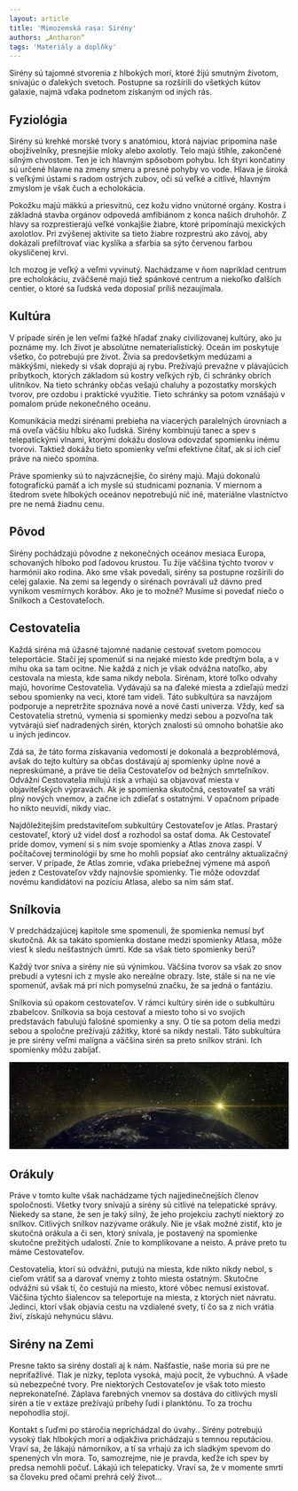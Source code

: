 ```yaml
---
layout: article
title: 'Mimozemská rasa: Sirény'
authors: „Antharon“
tags: 'Materiály a doplňky'
---
```


Sirény sú tajomné stvorenia z hlbokých morí, ktoré žijú smutným životom, snívajúc o ďalekých svetoch. Postupne sa rozšírili do všetkých kútov galaxie, najmä vďaka podnetom získaným od iných rás.

## Fyziológia

Sirény sú krehké morské tvory s anatómiou, ktorá najviac pripomína naše obojživelníky, presnejšie mloky alebo axolotly. Telo majú štíhle, zakončené silným chvostom. Ten je ich hlavným spôsobom pohybu. Ich štyri končatiny sú určené hlavne na zmeny smeru a presné pohyby vo vode. Hlava je široká s veľkými ústami s radom ostrých zubov, oči sú veľké a citlivé, hlavným zmyslom je však čuch a echolokácia.

Pokožku majú mäkkú a priesvitnú, cez kožu vidno vnútorné orgány. Kostra i základná stavba orgánov odpovedá amfibiánom z konca našich druhohôr. Z hlavy sa rozprestierajú veľké vonkajšie žiabre, ktoré pripomínajú mexických axolotlov. Pri zvýšenej aktivite sa tieto žiabre rozprestrú ako závoj, aby dokázali prefiltrovať viac kyslíka a sfarbia sa sýto červenou farbou okysličenej krvi.

Ich mozog je veľký a veľmi vyvinutý. Nachádzame v ňom napríklad centrum pre echolokáciu, zväčšené majú tiež spánkové centrum a niekoľko ďalších centier, o ktoré sa ľudská veda doposiaľ príliš nezaujímala.

## Kultúra

V prípade sirén je len veľmi ťažké hľadať znaky civilizovanej kultúry, ako ju poznáme my. Ich život je absolútne nematerialistický. Oceán im poskytuje všetko, čo potrebujú pre život. Živia sa predovšetkým medúzami a mäkkýšmi, niekedy si však doprajú aj rybu. Prežívajú prevažne v plávajúcich príbytkoch, ktorých základom sú kostry veľkých rýb, či schránky obrích ulitníkov. Na tieto schránky občas vešajú chaluhy a pozostatky morských tvorov, pre ozdobu i praktické využitie. Tieto schránky sa potom vznášajú v pomalom prúde nekonečného oceánu.

Komunikácia medzi sirénami prebieha na viacerých paralelných úrovniach a má oveľa väčšiu hĺbku ako ľudská. Sirény kombinujú tanec a spev s telepatickými vlnami, ktorými dokážu doslova odovzdať spomienku inému tvorovi. Taktiež dokážu tieto spomienky veľmi efektívne čítať, ak si ich cieľ práve na niečo spomína.

Práve spomienky sú to najvzácnejšie, čo sirény majú. Majú dokonalú fotografickú pamäť a ich mysle sú studnicami poznania. V miernom a štedrom svete hlbokých oceánov nepotrebujú nič iné, materiálne vlastníctvo pre ne nemá žiadnu cenu.

## Pôvod

Sirény pochádzajú pôvodne z nekonečných oceánov mesiaca Europa, schovaných hlboko pod ľadovou krustou. Tu žije väčšina týchto tvorov v harmónií ako rodina. Ako sme však povedali, sirény sa postupne rozšírili do celej galaxie. Na zemi sa legendy o sirénach povrávali už dávno pred vynikom vesmírnych korábov. Ako je to možné? Musíme si povedať niečo o Snílkoch a Cestovateľoch.

## Cestovatelia

Každá siréna má úžasné tajomné nadanie cestovať svetom pomocou teleportácie. Stačí jej spomenúť si na nejaké miesto kde predtým bola, a v mihu oka sa tam ocitne. Nie každá z nich je však odvážna natoľko, aby cestovala na miesta, kde sama nikdy nebola. Sirénam, ktoré toľko odvahy majú, hovoríme Cestovatelia. Vydávajú sa na ďaleké miesta a zdieľajú medzi sebou spomienky na veci, ktoré tam videli. Táto subkultúra sa navzájom podporuje a nepretržite spoznáva nové a nové časti univerza. Vždy, keď sa Cestovatelia stretnú, vymenia si spomienky medzi sebou a pozvoľna tak vytvárajú sieť nadradených sirén, ktorých znalosti sú omnoho bohatšie ako u iných jedincov.

Zdá sa, že táto forma získavania vedomostí je dokonalá a bezproblémová, avšak do tejto kultúry sa občas dostávajú aj spomienky úplne nové a nepreskúmané, a práve tie delia Cestovateľov od bežných smrteľníkov. Odvážni Cestovatelia milujú risk a vrhajú sa objavovať miesta v objaviteľských výpravách. Ak je spomienka skutočná, cestovateľ sa vráti plný nových vnemov, a začne ich zdieľať s ostatnými. V opačnom prípade ho nikto neuvidí, nikdy viac.

Najdôležitejším predstaviteľom subkultúry Cestovateľov je Atlas. Prastarý cestovateľ, ktorý už videl dosť a rozhodol sa ostať doma. Ak Cestovateľ príde domov, vymení si s ním svoje spomienky a Atlas znova zaspí. V počítačovej terminológií by sme ho mohli popsíať ako centrálny aktualizačný server. V prípade, že Atlas zomrie, vďaka priebežnej výmene má aspoň jeden z Cestovateľov vždy najnovšie spomienky. Tie môže odovzdať novému kandidátovi na pozíciu Atlasa, alebo sa ním sám stať.

## Snílkovia

V predchádzajúcej kapitole sme spomenuli, že spomienka nemusí byť skutočná. Ak sa takáto spomienka dostane medzi spomienky Atlasa, môže viesť k sledu nešťastných úmrtí. Kde sa však tieto spomienky berú?

Každý tvor sníva a sirény nie sú výnimkou. Väčšina tvorov sa však zo snov prebudí a vytesní ich z mysle ako nereálne obrazy. Iste, stále si na ne vie spomenúť, avšak má pri nich pomyselnú značku, že sa jedná o fantáziu.

Snílkovia sú opakom cestovateľov. V rámci kultúry sirén ide o subkultúru zbabelcov. Snílkovia sa boja cestovať a miesto toho si vo svojich predstavách fabulujú falošné spomienky a sny. O tie sa potom delia medzi sebou a spoločne prežívajú zážitky, ktoré sa nikdy nestali. Táto subkultúra je pre sirény veľmi malígna a väčšina sirén sa preto snílkov stráni. Ich spomienky môžu zabíjať.

![](planet-3215808-1920-opt.jpg)

## Orákuly

Práve v tomto kulte však nachádzame tých najjedinečnejších členov spoločnosti. Všetky tvory snívajú a sirény sú citlivé na telepatické správy. Niekedy sa stane, že sen je taký silný, že jeho projekciu zachytí niektorý zo snílkov. Citlivých snílkov nazývame orákuly. Nie je však možné zistiť, kto je skutočná orákula a či sen, ktorý snívala, je postavený na spomienke skutočne prežitých udalostí. Znie to komplikovane a neisto. A práve preto tu máme Cestovateľov.

Cestovatelia, ktorí sú odváźni, putujú na miesta, kde nikto nikdy nebol, s cieľom vrátiť sa a darovať vnemy z tohto miesta ostatným. Skutočne odvážni sú však tí, čo cestujú na miesto, ktoré vôbec nemusí existovať. Väčšina týchto šialencov sa teleportuje na miesta, z ktorých niet návratu. Jedinci, ktorí však objavia cestu na vzdialené svety, tí čo sa z nich vrátia živí, získajú nehynúcu slávu.

## Sirény na Zemi

Presne takto sa sirény dostali aj k nám. Našťastie, naše moria sú pre ne nepríťažlivé. Tlak je nízky, teplota vysoká, majú pocit, že vybuchnú. A všade sú nebezpečné tvory. Pre niektorých Cestovateľov je však toto miesto neprekonateľné. Záplava farebných vnemov sa dostáva do citlivých myslí sirén a tie v extáze prežívajú príbehy ľudí i planktónu. To za trochu nepohodlia stojí.

Kontakt s ľuďmi po stáročia neprichádzal do úvahy.. Sirény potrebujú vysoký tlak hlbokých morí a odjakživa prichádzajú s temnou reputáciou. Vraví sa, že lákajú námorníkov, a tí sa vrhajú za ich sladkým spevom do spenených vĺn mora. To, samozrejme, nie je pravda, keďže ich spev by predsa nemohli počuť. Lákajú ich telepaticky. Vraví sa, že v momente smrti sa človeku pred očami prehrá celý život...
